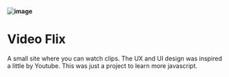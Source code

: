 #### ![image](https://user-images.githubusercontent.com/94756168/211889716-5cd71a99-816a-4699-a4be-4e0f1a359ae1.png)
# Video Flix

A small site where you can watch clips. The UX and UI design was inspired a little by Youtube. This was just a project to learn more javascript.

